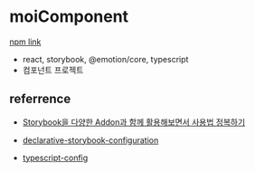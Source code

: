 # moiComponent

[npm link](https://www.npmjs.com/package/react-uikit-moi)

- react, storybook, @emotion/core, typescript
- 컴포넌트 프로젝트


## referrence

- [Storybook을 다양한 Addon과 함께 활용해보면서 사용법 정복하기](https://velog.io/@velopert/start-storybook)

- [declarative-storybook-configuration](https://medium.com/storybookjs/declarative-storybook-configuration-49912f77b78)

- [typescript-config](https://storybook.js.org/docs/configurations/typescript-config/)
